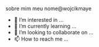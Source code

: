 sobre mim
meu nome@wojcikmaye  
- 👀 I’m interested in ...
- 🌱 I’m currently learning ...
- 💞️ I’m looking to collaborate on ...
- 📫 How to reach me ...

<!---
wojcikmayer/wojcikmayer is a ✨ special ✨ repository because its `README.md` (this file) appears on your GitHub profile.
You can click the Preview link to take a look at your changes.
--->
